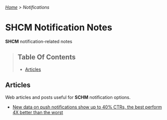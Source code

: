 *[Home](../README.md) > Notifications*

# SHCM Notification Notes
**SHCM** notification-related notes

> ## Table Of Contents
> * [Articles](#articles)

## Articles
Web articles and posts useful for **SCHM** notification options.

- [New data on push notifications show up to 40% CTRs, the best perform 4X better than the worst](http://andrewchen.co/new-data-on-push-notification-ctrs-shows-the-best-apps-perform-4x-better-than-the-worst-heres-why-guest-post/)

